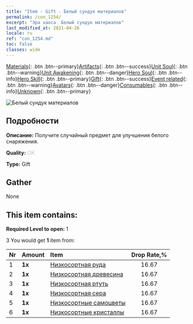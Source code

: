 ```yaml
---
title: "Item - Gift - Белый сундук материалов"
permalink: /con_1254/
excerpt: "Эра хаоса  Белый сундук материалов"
last_modified_at: 2021-04-26
locale: ru
ref: "con_1254.md"
toc: false
classes: wide
---
```

 [Materials](/ItemsRU/){: .btn .btn--primary}[Artifacts](/ItemsRU/Artifacts/){: .btn .btn--success}[Unit Soul](/ItemsRU/UnitSoul/){: .btn .btn--warning}[Unit Awakening](/ItemsRU/UnitAwakening/){: .btn .btn--danger}[Hero Soul](/ItemsRU/HeroSoul/){: .btn .btn--info}[Hero Skill](/ItemsRU/HeroSkill/){: .btn .btn--primary}[Gift](/ItemsRU/Gift/){: .btn .btn--success}[Event related](/ItemsRU/Events/){: .btn .btn--warning}[Avatars](/ItemsRU/Avatars/){: .btn .btn--danger}[Consumables](/ItemsRU/Consumables/){: .btn .btn--info}[Unknown](/ItemsRU/Unknown/){: .btn .btn--primary}

 ![Белый сундук материалов](/images/t/i_304002.png)

## Подробности
 **Описание:** Получите случайный предмет для улучшения белого снаряжения.

 **Quality:** <span style="color: #C0C0C0">OK</span>

 **Type:** Gift

## Gather

  None

## This item contains:

 **Required Level to open:** 1

 3 You would get **1** item  from:

  | Nr | Amount |     Item    | Drop Rate,% |
  |:---|:-------|:------------|:---------:|
  | 1 |  **1x** | [Низкосортная руда](/ItemsRU/mat_1/) | 16.67 | 
  | 2 |  **1x** | [Низкосортная древесина](/ItemsRU/mat_1/) | 16.67 | 
  | 3 |  **1x** | [Низкосортная ртуть](/ItemsRU/mat_2/) | 16.67 | 
  | 4 |  **1x** | [Низкосортная сера](/ItemsRU/mat_3/) | 16.67 | 
  | 5 |  **1x** | [Низкосортные самоцветы](/ItemsRU/mat_4/) | 16.67 | 
  | 6 |  **1x** | [Низкосортные кристаллы](/ItemsRU/mat_5/) | 16.67 | 
